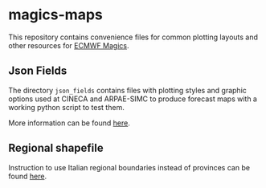# magics-maps

This repository contains convenience files for common plotting layouts and other resources for [ECMWF Magics](https://software.ecmwf.int/wiki/display/MAGP/Magics).

## Json Fields

The directory `json_fields` contains files with plotting styles and
graphic options used at CINECA and ARPAE-SIMC to produce forecast
maps with a working python script to test them.

More information can be found [here](json_fields/README.md).

## Regional shapefile

Instruction to use Italian regional boundaries instead of provinces can be found
[here](regional_shapefile/README.md).
